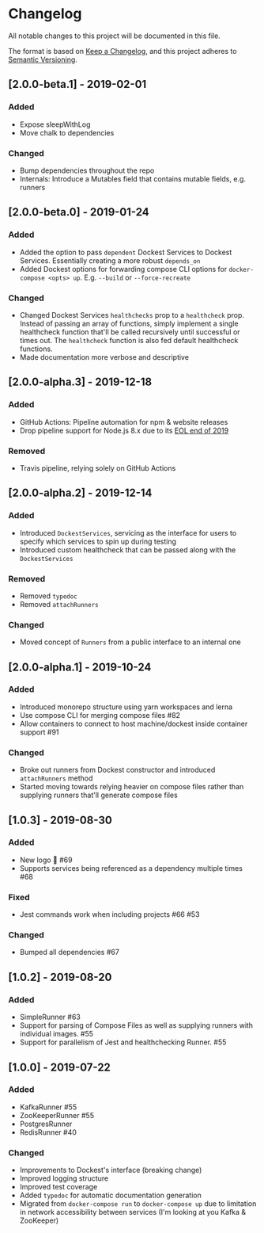 # Changelog

All notable changes to this project will be documented in this file.

The format is based on [Keep a Changelog](https://keepachangelog.com/en/1.0.0/),
and this project adheres to [Semantic Versioning](https://semver.org/spec/v2.0.0.html).

## [2.0.0-beta.1] - 2019-02-01

### Added

- Expose sleepWithLog
- Move chalk to dependencies

### Changed

- Bump dependencies throughout the repo
- Internals: Introduce a Mutables field that contains mutable fields, e.g. runners

## [2.0.0-beta.0] - 2019-01-24

### Added

- Added the option to pass `dependent` Dockest Services to Dockest Services. Essentially creating a more robust `depends_on`
- Added Dockest options for forwarding compose CLI options for `docker-compose <opts> up`. E.g. `--build` or `--force-recreate`

### Changed

- Changed Dockest Services `healthchecks` prop to a `healthcheck` prop. Instead of passing an array of functions, simply implement a single healthcheck function that'll be called recursively until successful or times out. The `healthcheck` function is also fed default healthcheck functions.
- Made documentation more verbose and descriptive

## [2.0.0-alpha.3] - 2019-12-18

### Added

- GitHub Actions: Pipeline automation for npm & website releases
- Drop pipeline support for Node.js 8.x due to its [EOL end of 2019](https://nodejs.org/en/about/releases/)

### Removed

- Travis pipeline, relying solely on GitHub Actions

## [2.0.0-alpha.2] - 2019-12-14

### Added

- Introduced `DockestServices`, servicing as the interface for users to specify which services to spin up during testing
- Introduced custom healthcheck that can be passed along with the `DockestServices`

### Removed

- Removed `typedoc`
- Removed `attachRunners`

### Changed

- Moved concept of `Runners` from a public interface to an internal one

## [2.0.0-alpha.1] - 2019-10-24

### Added

- Introduced monorepo structure using yarn workspaces and lerna
- Use compose CLI for merging compose files #82
- Allow containers to connect to host machine/dockest inside container support #91

### Changed

- Broke out runners from Dockest constructor and introduced `attachRunners` method
- Started moving towards relying heavier on compose files rather than supplying runners that'll generate compose files

## [1.0.3] - 2019-08-30

### Added

- New logo 🎉 #69
- Supports services being referenced as a dependency multiple times #68

### Fixed

- Jest commands work when including projects #66 #53

### Changed

- Bumped all dependencies #67

## [1.0.2] - 2019-08-20

### Added

- SimpleRunner #63
- Support for parsing of Compose Files as well as supplying runners with individual images. #55
- Support for parallelism of Jest and healthchecking Runner. #55

## [1.0.0] - 2019-07-22

### Added

- KafkaRunner #55
- ZooKeeperRunner #55
- PostgresRunner
- RedisRunner #40

### Changed

- Improvements to Dockest's interface (breaking change)
- Improved logging structure
- Improved test coverage
- Added `typedoc` for automatic documentation generation
- Migrated from `docker-compose run` to `docker-compose up` due to limitation in network accessibility between services (I'm looking at you Kafka & ZooKeeper)
